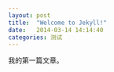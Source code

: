 ```yaml
---
layout: post
title:  "Welcome to Jekyll!"
date:   2014-03-14 14:14:40
categories: 测试
---
```


我的第一篇文章。